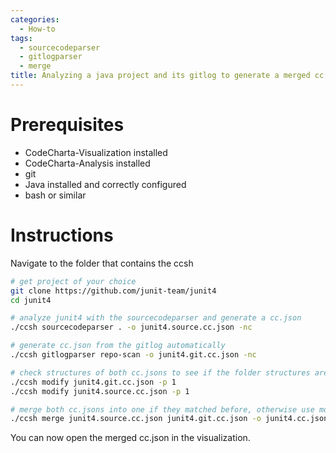 ```yaml
---
categories:
  - How-to
tags:
  - sourcecodeparser
  - gitlogparser
  - merge
title: Analyzing a java project and its gitlog to generate a merged cc.json
---
```


# Prerequisites

- CodeCharta-Visualization installed
- CodeCharta-Analysis installed
- git
- Java installed and correctly configured
- bash or similar

# Instructions

Navigate to the folder that contains the ccsh

```bash
# get project of your choice
git clone https://github.com/junit-team/junit4
cd junit4

# analyze junit4 with the sourcecodeparser and generate a cc.json
./ccsh sourcecodeparser . -o junit4.source.cc.json -nc

# generate cc.json from the gitlog automatically
./ccsh gitlogparser repo-scan -o junit4.git.cc.json -nc

# check structures of both cc.jsons to see if the folder structures are matching (src is on the same level)
./ccsh modify junit4.git.cc.json -p 1
./ccsh modify junit4.source.cc.json -p 1

# merge both cc.jsons into one if they matched before, otherwise use modify to adapt the folder structure
./ccsh merge junit4.source.cc.json junit4.git.cc.json -o junit4.cc.json
```

You can now open the merged cc.json in the visualization.
